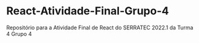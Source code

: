 # React-Atividade-Final-Grupo-4
Repositório para a Atividade Final de React do SERRATEC 2022.1 da Turma 4 Grupo 4
